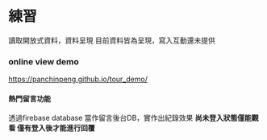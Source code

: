 # 練習
讀取開放式資料，資料呈現
目前資料皆為呈現，寫入互動還未提供
### online view demo
https://panchinpeng.github.io/tour_demo/


#### 熱門留言功能
透過firebase database 當作留言後台DB，實作出紀錄效果
**尚未登入狀態僅能觀看 僅有登入後才能進行回覆**
